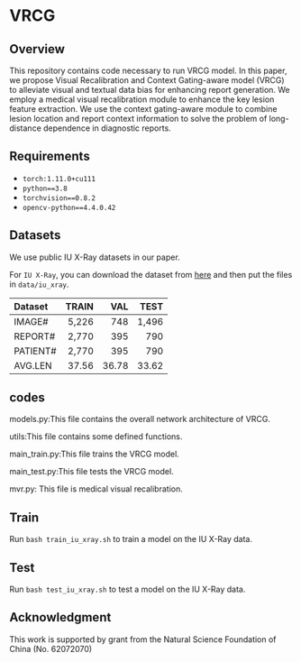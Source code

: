 # VRCG

## Overview
This repository contains code necessary to run VRCG model. 
In this paper, we propose Visual Recalibration and Context Gating-aware model (VRCG) to alleviate visual and textual data bias for enhancing report generation. We employ a medical visual recalibration module to enhance the key lesion feature extraction. We use the context gating-aware module to combine lesion location and report context information to solve the problem of long-distance dependence in diagnostic reports.

## Requirements
- `torch:1.11.0+cu111`
- `python==3.8`
- `torchvision==0.8.2`
- `opencv-python==4.4.0.42`
## Datasets
We use public IU X-Ray datasets in our paper.

For `IU X-Ray`, you can download the dataset from [here](https://drive.google.com/file/d/1c0BXEuDy8Cmm2jfN0YYGkQxFZd2ZIoLg/view?usp=sharing) and then put the files in `data/iu_xray`.

| Dataset | TRAIN | VAL | TEST |
| :------ | --------: | --------: | -----: |
| IMAGE# | 5,226 | 748 | 1,496 |
| REPORT# | 2,770 | 395 | 790 |
| PATIENT# | 2,770 | 395 | 790 |
| AVG.LEN | 37.56 | 36.78 | 33.62 |

## codes
models.py:This file contains the overall network architecture of VRCG.

utils:This file contains some defined functions.

main_train.py:This file trains the VRCG model.

main_test.py:This file tests the VRCG model.

mvr.py: This file is medical visual recalibration.


## Train

Run `bash train_iu_xray.sh` to train a model on the IU X-Ray data.

## Test

Run `bash test_iu_xray.sh` to test a model on the IU X-Ray data.

## Acknowledgment
This work is supported by grant from the Natural Science Foundation of China (No. 62072070)
